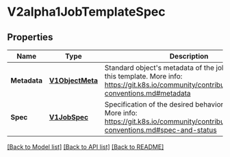 # V2alpha1JobTemplateSpec

## Properties
Name | Type | Description | Notes
------------ | ------------- | ------------- | -------------
**Metadata** | [**V1ObjectMeta**](v1.ObjectMeta.md) | Standard object&#39;s metadata of the jobs created from this template. More info: https://git.k8s.io/community/contributors/devel/api-conventions.md#metadata | [optional] [default to null]
**Spec** | [**V1JobSpec**](v1.JobSpec.md) | Specification of the desired behavior of the job. More info: https://git.k8s.io/community/contributors/devel/api-conventions.md#spec-and-status | [optional] [default to null]

[[Back to Model list]](../README.md#documentation-for-models) [[Back to API list]](../README.md#documentation-for-api-endpoints) [[Back to README]](../README.md)


